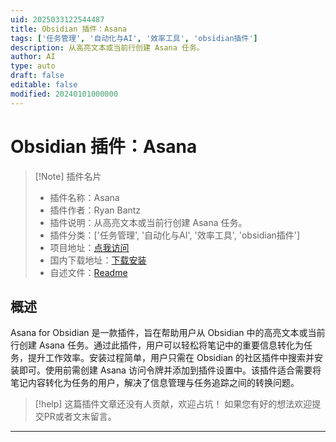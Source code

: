 ```yaml
---
uid: 2025033122544487
title: Obsidian 插件：Asana
tags: ['任务管理', '自动化与AI', '效率工具', 'obsidian插件']
description: 从高亮文本或当前行创建 Asana 任务。
author: AI
type: auto
draft: false
editable: false
modified: 20240101000000
---
```


# Obsidian 插件：Asana

> [!Note] 插件名片
> - 插件名称：Asana
> - 插件作者：Ryan Bantz
> - 插件说明：从高亮文本或当前行创建 Asana 任务。
> - 插件分类：['任务管理', '自动化与AI', '效率工具', 'obsidian插件']
> - 项目地址：[点我访问](https://github.com/mryanb/obsidian-asana)
> - 国内下载地址：[下载安装](https://pkmer.cn/products/plugin/pluginMarket/?asana)
> - 自述文件：[Readme](https://ghproxy.net/https://raw.githubusercontent.com/mryanb/obsidian-asana/main/README.md)



## 概述

Asana for Obsidian 是一款插件，旨在帮助用户从 Obsidian 中的高亮文本或当前行创建 Asana 任务。通过此插件，用户可以轻松将笔记中的重要信息转化为任务，提升工作效率。安装过程简单，用户只需在 Obsidian 的社区插件中搜索并安装即可。使用前需创建 Asana 访问令牌并添加到插件设置中。该插件适合需要将笔记内容转化为任务的用户，解决了信息管理与任务追踪之间的转换问题。


> [!help] 
> 这篇插件文章还没有人贡献，欢迎占坑！
> 如果您有好的想法欢迎提交PR或者文末留言。
> 

---



